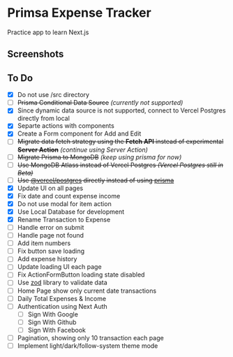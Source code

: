 # Primsa Expense Tracker

Practice app to learn Next.js

## Screenshots

## To Do

- [x] Do not use /src directory
- [ ] ~~Prisma Conditional Data Source~~ *(currently not supported)*
- [x] Since dynamic data source is not supported, connect to Vercel Postgres directly from local
- [x] Separte actions with components
- [x] Create a Form component for Add and Edit
- [ ] ~~Migrate data fetch strategy using the **Fetch API** instead of experimental **Server Action**~~ *(continue using Server Action)*
- [ ] ~~Migrate Prisma to MongoDB~~ *(keep using prisma for now)*
- [ ] ~~Use MongoDB Atlass instead of Vercel Postgres *(Vercel Postgres still in Beta)*~~
- [ ] ~~Use [@vercel/postgres](https://vercel.com/docs/storage/vercel-postgres) directly instead of using [prisma](https://www.prisma.io/)~~
- [x] Update UI on all pages
- [x] Fix date and count expense income
- [x] Do not use modal for item action
- [x] Use Local Database for development
- [x] Rename Transaction to Expense
- [ ] Handle error on submit
- [ ] Handle page not found
- [ ] Add item numbers
- [ ] Fix button save loading
- [ ] Add expense history
- [ ] Update loading UI each page
- [ ] Fix ActionFormButton loading state disabled
- [ ] Use [zod](https://zod.dev/) library to validate data
- [ ] Home Page show only current date transactions
- [ ] Daily Total Expenses & Income
- [ ] Authentication using Next Auth
    - [ ] Sign With Google
    - [ ] Sign With Github
    - [ ] Sign With Facebook
- [ ] Pagination, showing only 10 transaction each page
- [ ] Implement light/dark/follow-system theme mode